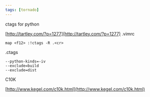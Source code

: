 ```yaml
---
tags: [tornado]
---
```

ctags for python

[http://tartley.com/?p=1277](http://tartley.com/?p=1277)
.vimrc

`map <f12> :!ctags -R .<cr>`

.ctags
```
--python-kinds=-iv
--exclude=build
--exclude=dist
```
C10K

[http://www.kegel.com/c10k.html](http://www.kegel.com/c10k.html)
